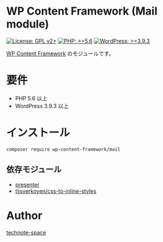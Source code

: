 # WP Content Framework (Mail module)

[![License: GPL v2+](https://img.shields.io/badge/License-GPL%20v2%2B-blue.svg)](http://www.gnu.org/licenses/gpl-2.0.html)
[![PHP: >=5.6](https://img.shields.io/badge/PHP-%3E%3D5.6-orange.svg)](http://php.net/)
[![WordPress: >=3.9.3](https://img.shields.io/badge/WordPress-%3E%3D3.9.3-brightgreen.svg)](https://wordpress.org/)

[WP Content Framework](https://github.com/wp-content-framework/core) のモジュールです。

# 要件
- PHP 5.6 以上
- WordPress 3.9.3 以上

# インストール

``` composer require wp-content-framework/mail ```  

## 依存モジュール
* [presenter](https://github.com/wp-content-framework/presenter)  
* [tijsverkoyen/css-to-inline-styles](https://github.com/tijsverkoyen/CssToInlineStyles)

# Author

[technote-space](https://github.com/technote-space)
